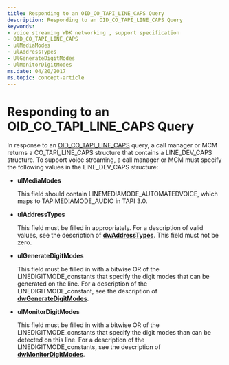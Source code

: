 ```yaml
---
title: Responding to an OID_CO_TAPI_LINE_CAPS Query
description: Responding to an OID_CO_TAPI_LINE_CAPS Query
keywords:
- voice streaming WDK networking , support specification
- OID_CO_TAPI_LINE_CAPS
- ulMediaModes
- ulAddressTypes
- UlGenerateDigitModes
- UlMonitorDigitModes
ms.date: 04/20/2017
ms.topic: concept-article
---
```


# Responding to an OID\_CO\_TAPI\_LINE\_CAPS Query





In response to an [OID\_CO\_TAPI\_LINE\_CAPS](./oid-co-tapi-line-caps.md) query, a call manager or MCM returns a CO\_TAPI\_LINE\_CAPS structure that contains a LINE\_DEV\_CAPS structure. To support voice streaming, a call manager or MCM must specify the following values in the LINE\_DEV\_CAPS structure:

-   **ulMediaModes**

    This field should contain LINEMEDIAMODE\_AUTOMATEDVOICE, which maps to TAPIMEDIAMODE\_AUDIO in TAPI 3.0.

-   **ulAddressTypes**

    This field must be filled in appropriately. For a description of valid values, see the description of [**dwAddressTypes**](/windows/win32/api/tapi/ns-tapi-linedevcaps). This field must not be zero.

-   **ulGenerateDigitModes**

    This field must be filled in with a bitwise OR of the LINEDIGITMODE\_constants that specify the digit modes that can be generated on the line. For a description of the LINEDIGITMODE\_constant, see the description of [**dwGenerateDigitModes**](/windows/win32/api/tapi/ns-tapi-linedevcaps).

-   **ulMonitorDigitModes**

    This field must be filled in with a bitwise OR of the LINEDIGITMODE\_constants that specify the digit modes than can be detected on this line. For a description of the LINEDIGITMODE\_constants, see the description of [**dwMonitorDigitModes**](/windows/win32/api/tapi/ns-tapi-linedevcaps).

 

